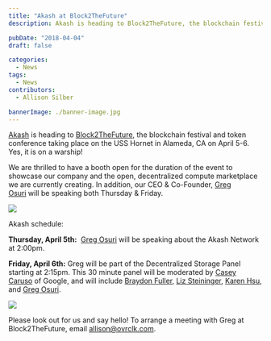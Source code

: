 ```yaml
---
title: "Akash at Block2TheFuture"
description: Akash is heading to Block2TheFuture, the blockchain festival and token conference taking place on the USS Hornet in Alameda, CA on April 5-6. Yes, it is on a warship!

pubDate: "2018-04-04"
draft: false

categories:
  - News
tags:
  - News
contributors:
  - Allison Silber

bannerImage: ./banner-image.jpg
---
```


[Akash](https://akash.network/) is heading to [Block2TheFuture](https://www.block2thefuture.com/), the blockchain festival and token conference taking place on the USS Hornet in Alameda, CA on April 5-6.  Yes, it is on a warship!

We are thrilled to have a booth open for the duration of the event to showcase our company and the open, decentralized compute marketplace we are currently creating. In addition, our CEO & Co-Founder, [Greg Osuri](https://www.block2thefuture.com/speaker/greg-osuri/147) will be speaking both Thursday & Friday.

![](https://www.datocms-assets.com/45776/1620922421-logo.png)

Akash schedule:

**Thursday, April 5th:**  [Greg Osuri](https://www.block2thefuture.com/speaker/greg-osuri/147) will be speaking about the Akash Network at 2:00pm.

**Friday, April 6th:** Greg will be part of the Decentralized Storage Panel starting at 2:15pm. This 30 minute panel will be moderated by [Casey Caruso](https://www.block2thefuture.com/speaker/casey-caruso/153) of Google, and will include [Braydon Fuller](https://www.block2thefuture.com/speaker/braydon-fuller/126), [Liz Steininger](https://www.block2thefuture.com/speaker/liz-steininger/45), [Karen Hsu](https://www.block2thefuture.com/speaker/karen-hsu/42), and [Greg Osuri](https://www.block2thefuture.com/speaker/greg-osuri/147).

![](https://www.datocms-assets.com/45776/1620922431-ismailbrochurefold01-1.jpg)

Please look out for us and say hello! To arrange a meeting with Greg at Block2TheFuture, email allison@ovrclk.com.
